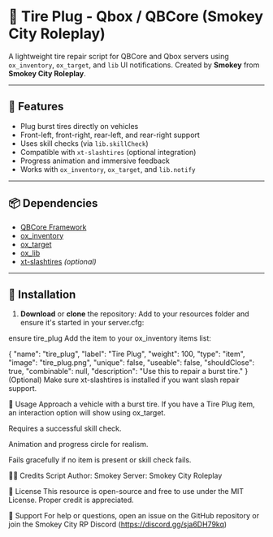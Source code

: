 # 🚗 Tire Plug - Qbox / QBCore (Smokey City Roleplay)

A lightweight tire repair script for QBCore and Qbox servers using `ox_inventory`, `ox_target`, and `lib` UI notifications. Created by **Smokey** from **Smokey City Roleplay**.

---

## 🔧 Features

- Plug burst tires directly on vehicles
- Front-left, front-right, rear-left, and rear-right support
- Uses skill checks (via `lib.skillCheck`)
- Compatible with `xt-slashtires` (optional integration)
- Progress animation and immersive feedback
- Works with `ox_inventory`, `ox_target`, and `lib.notify`

---

## 📦 Dependencies

- [QBCore Framework](https://github.com/qbcore-framework/qb-core)
- [ox_inventory](https://overextended.dev/)
- [ox_target](https://overextended.dev/)
- [ox_lib](https://overextended.dev/)
- [xt-slashtires](https://github.com/XerxesSk/xt-slashtires) *(optional)*

---

## 📁 Installation

1. **Download** or **clone** the repository:
Add to your resources folder and ensure it's started in your server.cfg:


ensure tire_plug
Add the item to your ox_inventory items list:


{
    "name": "tire_plug",
    "label": "Tire Plug",
    "weight": 100,
    "type": "item",
    "image": "tire_plug.png",
    "unique": false,
    "useable": false,
    "shouldClose": true,
    "combinable": null,
    "description": "Use this to repair a burst tire."
}
(Optional) Make sure xt-slashtires is installed if you want slash repair support.

🧪 Usage
Approach a vehicle with a burst tire. If you have a Tire Plug item, an interaction option will show using ox_target.

Requires a successful skill check.

Animation and progress circle for realism.

Fails gracefully if no item is present or skill check fails.

👨‍🔧 Credits
Script Author: Smokey
Server: Smokey City Roleplay

🪪 License
This resource is open-source and free to use under the MIT License. Proper credit is appreciated.

💬 Support
For help or questions, open an issue on the GitHub repository or join the Smokey City RP Discord (https://discord.gg/sja6DH79kq)








